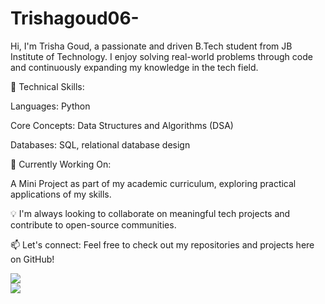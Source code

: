 # Trishagoud06-
Hi, I'm Trisha Goud, a passionate and driven B.Tech student from JB Institute of Technology. I enjoy solving real-world problems through code and continuously expanding my knowledge in the tech field.

🔧 Technical Skills:

Languages: Python

Core Concepts: Data Structures and Algorithms (DSA)

Databases: SQL, relational database design


🚀 Currently Working On:

A Mini Project as part of my academic curriculum, exploring practical applications of my skills.


💡 I'm always looking to collaborate on meaningful tech projects and contribute to open-source communities.

📫 Let's connect:
Feel free to check out my repositories and projects here on GitHub!

![](https://github-readme-stats.vercel.app/api?username=Trishagoud06&theme=chartreuse-dark&hide_border=false&include_all_commits=false&count_private=false)<br/>
![](https://github-readme-stats.vercel.app/api/top-langs/?username=Trishagoud06&theme=chartreuse-dark&hide_border=false&include_all_commits=false&count_private=false&layout=compact)

